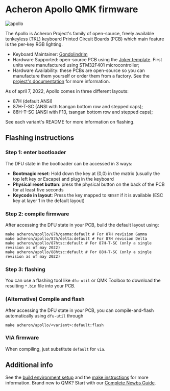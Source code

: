 # Acheron Apollo QMK firmware

![apollo](https://acheronproject.com/images/apollo/delta-pictures/delta1_small.jpeg)

The Apollo is Acheron Project's family of open-source, freely available tenkeyless (TKL) keyboard Printed Circuit Boards (PCB) which main feature is the per-key RGB lighting.

* Keyboard Maintainer: [Gondolindrim](https://github.com/Gondolindrim)
* Hardware Supported: open-source PCB using the [Joker template](https://acheronproject.com/joker_mcus/joker/). First units were manufactured using STM32F401 microcontroller;
* Hardware Availability: these PCBs are open-source so you can manufacture them yourself or order them from a factory. See the [project's documentation](https://acheronproject.com/pcbs/apollo/apollo/) for more information.

As of april 7, 2022, Apollo comes in three different layouts:

- 87H (default ANSI)
- 87H-T-SC (ANSI with tsangan bottom row and stepped caps);
- 88H-T-SC (ANSI with F13, tsangan bottom row and stepped caps);

See each variant's README for more information on flashing.

## Flashing instructions 

### Step 1: enter bootloader

The DFU state in the bootloader can be accessed in 3 ways:

* **Bootmagic reset**: Hold down the key at (0,0) in the matrix (usually the top left key or Escape) and plug in the keyboard
* **Physical reset button**: press the physical button on the back of the PCB for at least five seconds
* **Keycode in layout**: Press the key mapped to `RESET` if it is available (ESC key at layer 1 in the default layout)

### Step 2: compile firmware

After accessing the DFU state in your PCB, build the default layout using:

    make acheron/apollo/87h/gamma:default # For 87H revision Gamma
    make acheron/apollo/87h/delta:default # For 87H revision Delta
    make acheron/apollo/87htsc:default # For 87H-T-SC (only a single revision as of may 2022)
    make acheron/apollo/88htsc:default # For 88H-T-SC (only a single revision as of may 2022)

### Step 3: flashing

You can use a flashing tool like `dfu-util` or QMK Toolbox to download the resulting `*.bin` file into your PCB.

### (Alternative) Compile and flash

After accessing the DFU state in your PCB, you can compile-and-flash automatically using `dfu-util` through

    make acheron/apollo/<variant>:default:flash

### VIA firmware

When compiling, just substitute `default` for `via`.

## Additional info

See the [build environment setup](https://docs.qmk.fm/#/getting_started_build_tools) and the [make instructions](https://docs.qmk.fm/#/getting_started_make_guide) for more information. Brand new to QMK? Start with our [Complete Newbs Guide](https://docs.qmk.fm/#/newbs).
